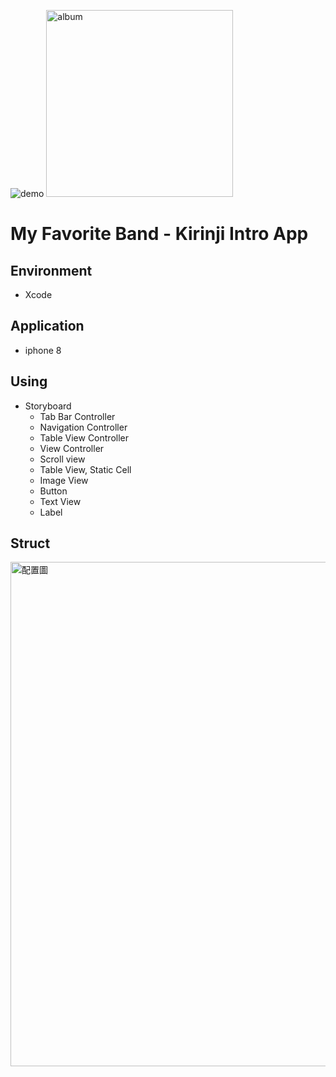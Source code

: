 ![demo](https://github.com/linooohon/Kirinji_Intro_App/blob/master/kirinji.gif)
<img width="299" alt="album" src="https://user-images.githubusercontent.com/65331756/115105817-d192cd80-9f93-11eb-9987-e4c2667ef259.png">

# My Favorite Band - Kirinji Intro App

## Environment
- Xcode

## Application
- iphone 8

## Using
- Storyboard
  - Tab Bar Controller
  - Navigation Controller
  - Table View Controller 
  - View Controller
  - Scroll view 
  - Table View, Static Cell
  - Image View
  - Button
  - Text View
  - Label 


## Struct
<img width="807" alt="配置圖" src="https://user-images.githubusercontent.com/65331756/115105808-c049c100-9f93-11eb-894c-22804f62ac70.png">

